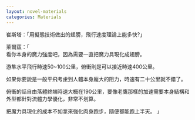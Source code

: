 ```yaml
---
layout: novel-materials
categories: Materials
---
```


崔斯塔：「用擬態技術做出的翅膀，飛行速度理論上能多快?」  

萊爾茲：「  
看你本身的魔力強度吧，因為需要一直把魔力具現化成翅膀。  

游隼水平飛行時速50~100公里，俯衝則是可以接近時速400公里。  

如果你要說是一般平飛考慮到人體本身龐大的阻力，時速有二十公里就不錯了。  

俯衝的話自由落體終端時速大概在190公里，要像老鷹那樣的加速需要本身結構和外型都針對流體力學優化，非常不划算。  

把魔力具現化的成本不如拿來強化肉身跑步，隨便都能跑上半天。
」  

